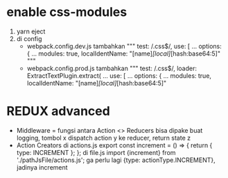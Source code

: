 # enable css-modules
1. yarn eject
2. di config
    - webpack.config.dev.js
        tambahkan
        """
        test: /\.css$/,
        use: [
        ...
            options: {
                ...
                modules: true,
                localIdentName: "[name]_[local]_[hash:base64:5]"
        """
    - webpack.config.prod.js
        tambahkan
        """
        test: /\.css$/,
        loader: ExtractTextPlugin.extract(
            ...
            use: [
                ...
                options: {
                    ...
                    modules: true, 
                    localIdentName: "[name]_[local]_[hash:base64:5]"

# REDUX advanced
- Middleware = fungsi antara Action <> Reducers
  bisa dipake buat logging, tombol x dispatch action y ke reducer, return state z
- Action Creators
  di actions.js
  export const increment = () => {
    return {
        type: INCREMENT
    };
  };
  di file.js
  import {increment} from './pathJsFile/actions.js';
  ga perlu lagi {type: actionType.INCREMENT}, jadinya increment